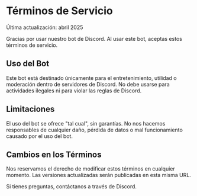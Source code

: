# Términos de Servicio

Última actualización: abril 2025

Gracias por usar nuestro bot de Discord. Al usar este bot, aceptas estos términos de servicio.

## Uso del Bot
Este bot está destinado únicamente para el entretenimiento, utilidad o moderación dentro de servidores de Discord. No debe usarse para actividades ilegales ni para violar las reglas de Discord.

## Limitaciones
El uso del bot se ofrece "tal cual", sin garantías. No nos hacemos responsables de cualquier daño, pérdida de datos o mal funcionamiento causado por el uso del bot.

## Cambios en los Términos
Nos reservamos el derecho de modificar estos términos en cualquier momento. Las versiones actualizadas serán publicadas en esta misma URL.

Si tienes preguntas, contáctanos a través de Discord.
